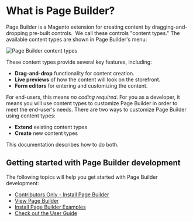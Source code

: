 # What is Page Builder?

Page Builder is a Magento extension for creating content by dragging-and-dropping pre-built controls. 
We call these controls "content types." The available content types are shown in Page Builder's menu:

![Page Builder content types](images/pagebuilder-content-types.png)

These content types provide several key features, including:

-  **Drag-and-drop** functionality for content creation.
-  **Live previews** of how the content will look on the storefront.
-  **Form editors** for entering and customizing the content.

For end-users, this means _no coding required_. For you as a developer, it means you will use content types to customize Page Builder in order to meet the end-user's needs. There are two ways to customize Page Builder using content types:

-  **Extend** existing content types
-  **Create** new content types

This documentation describes how to do both.

## Getting started with Page Builder development

The following topics will help you get started with Page Builder development:

-  [Contributors Only - Install Page Builder](getting-started/install-pagebuilder.md)
-  [View Page Builder](getting-started/view-pagebuilder.md)
-  [Install Page Builder Examples](getting-started/install-pagebuilder-examples.md)
-  [Check out the User Guide](https://docs.magento.com/m2/ee/user_guide/cms/page-builder.html)
